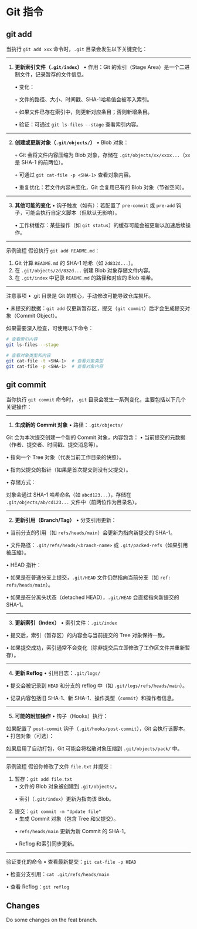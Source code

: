 # Git 指令


## git add
当执行 `git add xxx` 命令时，`.git` 目录会发生以下关键变化：

---

1. **更新索引文件（`.git/index`）**
   • 作用：Git 的索引（Stage Area）是一个二进制文件，记录暂存的文件信息。

   • 变化：

     ◦ 文件的路径、大小、时间戳、SHA-1哈希值会被写入索引。

     ◦ 如果文件已存在索引中，则更新对应条目；否则新增条目。

   • 验证：可通过 `git ls-files --stage` 查看索引内容。


---

2. **创建或更新对象（`.git/objects/`）**
   • Blob 对象：

     ◦ Git 会将文件内容压缩为 Blob 对象，存储在 `.git/objects/xx/xxxx...`（`xx` 是 SHA-1 的前两位）。

     ◦ 可通过 `git cat-file -p <SHA-1>` 查看对象内容。

   • 重复优化：若文件内容未变化，Git 会复用已有的 Blob 对象（节省空间）。


---

3. **其他可能的变化**
   • 钩子触发（如有）：若配置了 `pre-commit` 或 `pre-add` 钩子，可能会执行自定义脚本（但默认无影响）。

   • 工作树缓存：某些操作（如 `git status`）的缓存可能会被更新以加速后续操作。


---

示例流程
假设执行 `git add README.md`：
1. Git 计算 `README.md` 的 SHA-1 哈希（如 `2d832d...`）。
2. 在 `.git/objects/2d/832d...` 创建 Blob 对象存储文件内容。
3. 在 `.git/index` 中记录 `README.md` 的路径和对应的 Blob 哈希。

---

注意事项
• .git 目录是 Git 的核心，手动修改可能导致仓库损坏。

• 未提交的数据：`git add` 仅更新暂存区，提交（`git commit`）后才会生成提交对象（Commit Object）。


如果需要深入检查，可使用以下命令：
```bash
# 查看索引内容
git ls-files --stage

# 查看对象类型和内容
git cat-file -t <SHA-1>  # 查看对象类型
git cat-file -p <SHA-1>  # 查看对象内容
```

## git commit 
当你执行 `git commit` 命令时，`.git` 目录会发生一系列变化，主要包括以下几个关键操作：

---

1. **生成新的 Commit 对象**
• 路径：`.git/objects/`  

  Git 会为本次提交创建一个新的 Commit 对象，内容包含：
  • 当前提交的元数据（作者、提交者、时间戳、提交消息等）。

  • 指向一个 Tree 对象（代表当前工作目录的快照）。

  • 指向父提交的指针（如果是首次提交则没有父提交）。

• 存储方式：  

  对象会通过 SHA-1 哈希命名（如 `abcd123...`），存储在 `.git/objects/ab/cd123...` 文件中（前两位作为目录名）。

---

2. **更新引用（Branch/Tag）**
• 分支引用更新：  

  • 当前分支的引用（如 `refs/heads/main`）会更新为指向新提交的 SHA-1。

  • 文件路径：`.git/refs/heads/<branch-name>` 或 `.git/packed-refs`（如果引用被压缩）。

• HEAD 指针：  

  • 如果是在普通分支上提交，`.git/HEAD` 文件仍然指向当前分支（如 `ref: refs/heads/main`）。

  • 如果是在分离头状态（detached HEAD），`.git/HEAD` 会直接指向新提交的 SHA-1。


---

3. **更新索引（Index）**
• 索引文件：`.git/index`  

  • 提交后，索引（暂存区）的内容会与当前提交的 Tree 对象保持一致。

  • 如果提交成功，索引通常不会变化（除非提交后立即修改了工作区文件并重新暂存）。


---

4. **更新 Reflog**
• 引用日志：`.git/logs/`  

  • 提交会被记录到 `HEAD` 和分支的 reflog 中（如 `.git/logs/refs/heads/main`）。

  • 记录内容包括旧 SHA-1、新 SHA-1、操作类型（`commit`）和操作者信息。


---

5. **可能的附加操作**
• 钩子（Hooks）执行：  

  如果配置了 `post-commit` 钩子（`.git/hooks/post-commit`），Git 会执行该脚本。
• 打包对象（可选）：  

  如果启用了自动打包，Git 可能会将松散对象压缩到 `.git/objects/pack/` 中。

---

示例流程
假设你修改了文件 `file.txt` 并提交：
1. 暂存：`git add file.txt`  
   • 文件的 Blob 对象被创建到 `.git/objects/`。

   • 索引（`.git/index`）更新为指向该 Blob。

2. 提交：`git commit -m "Update file"`  
   • 生成 Commit 对象（包含 Tree 和父提交）。

   • `refs/heads/main` 更新为新 Commit 的 SHA-1。

   • Reflog 和索引同步更新。


---

验证变化的命令
• 查看最新提交：`git cat-file -p HEAD`  

• 检查分支引用：`cat .git/refs/heads/main`  

• 查看 Reflog：`git reflog`  

## Changes

Do some changes on the feat branch.